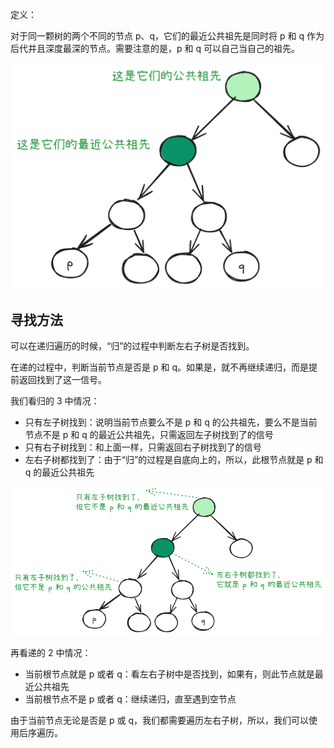 定义：

对于同一颗树的两个不同的节点 p、q，它们的最近公共祖先是同时将 p 和 q 作为后代并且深度最深的节点。需要注意的是，p 和 q 可以自己当自己的祖先。

![](../../../../images/2024/1733378522202-a9cc3623-30d5-4a57-9fe0-7865d334835b.png)

## 寻找方法
可以在递归遍历的时候，“归”的过程中判断左右子树是否找到。

在递的过程中，判断当前节点是否是 p 和 q。如果是，就不再继续递归，而是提前返回找到了这一信号。

我们看归的 3 中情况：

+ 只有左子树找到：说明当前节点要么不是 p 和 q 的公共祖先，要么不是当前节点不是 p 和 q 的最近公共祖先，只需返回左子树找到了的信号
+ 只有右子树找到：和上面一样，只需返回右子树找到了的信号
+ 左右子树都找到了：由于“归”的过程是自底向上的，所以，此根节点就是 p 和 q 的最近公共祖先

![](../../../../images/2024/1733379505225-d1fc8714-1c1d-475c-9277-8a5a91674dbb.png)

再看递的 2 中情况：

+ 当前根节点就是 p 或者 q：看左右子树中是否找到，如果有，则此节点就是最近公共祖先
+ 当前根节点不是 p 或者 q：继续递归，直至遇到空节点

由于当前节点无论是否是 p 或 q，我们都需要遍历左右子树，所以，我们可以使用后序遍历。






